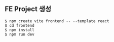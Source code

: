 ## FE Project 생성

```(zsh)
$ npm create vite frontend -- --template react
$ cd frontend
$ npm install
$ npm run dev
```